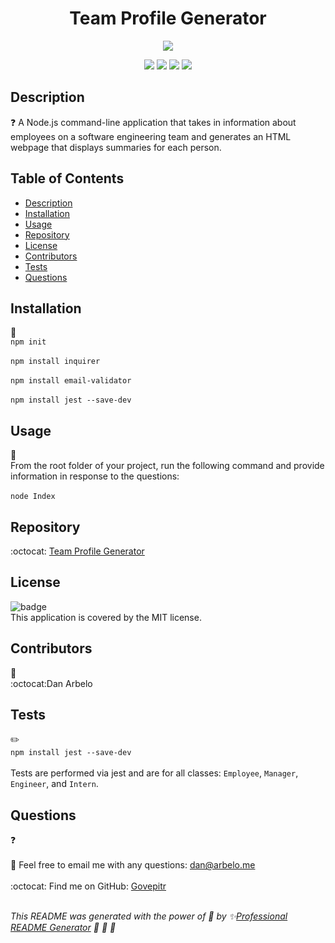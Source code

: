 
  <h1 align="center">Team Profile Generator </h1>
  
  <p align="center">
    <img src="https://img.shields.io/badge/license-MIT-success" />
  </p>  
  
  <p align="center">
    <img src="https://img.shields.io/github/repo-size/Govepitr/TeamProfileGenerator?style=plastic" />
    <img src="https://img.shields.io/github/languages/count/Govepitr/TeamProfileGenerator?style=plastic" />
    <img src="https://img.shields.io/github/languages/top/Govepitr/TeamProfileGenerator?style=plastic" />
    <img src="https://img.shields.io/github/last-commit/Govepitr/TeamProfileGenerator?style=plastic" />
  </p>
  
  ## Description
  ❓ A Node.js command-line application that takes in information about employees on a software engineering team and generates an HTML webpage that displays summaries for each person.

  
  ## Table of Contents
  - [Description](#description)
  - [Installation](#installation)
  - [Usage](#usage)
  - [Repository](#repository)
  - [License](#license)
  - [Contributors](#contributors)
  - [Tests](#tests)
  - [Questions](#questions)

  ## Installation
  🚨<br /> `npm init`<br />  <br />`npm install inquirer`<br /> <br />`npm install email-validator`<br /> <br />`npm install jest --save-dev`

  ## Usage
  🚀<br /> From the root folder of your project, run the following command and provide information in response to the questions:<br /> <br />`node Index`

  ## Repository
  :octocat: [Team Profile Generator](https://github.com/Govepitr/TeamProfileGenerator)

  ## License
  ![badge](https://img.shields.io/badge/license-MIT-success)
  <br />
  This application is covered by the MIT license.

  ## Contributors
  👥<br /> :octocat:Dan Arbelo

  ## Tests
  ✏️<br /> `npm install jest --save-dev`<br />   <br />Tests are performed via jest and are for all classes: `Employee`, `Manager`, `Engineer`, and `Intern`.

  ## Questions
  :question:<br />
    <br />
    📜 Feel free to email me with any questions: dan@arbelo.me<br />
    <br />
    :octocat: Find me on GitHub: [Govepitr](https://github.com/Govepitr)<br /><br />

  _This README was generated with the power of 💞 by ✨[Professional README Generator](https://github.com/Govepitr/ProfessionalREADMEGenerator) 🤘 🤘 🤘_
  